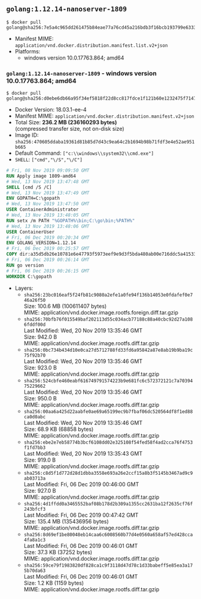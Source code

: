 ## `golang:1.12.14-nanoserver-1809`

```console
$ docker pull golang@sha256:7e5a4c965dd261475b84eae77a76cd45a216bdb3f16bcb193799e6333b308975
```

-	Manifest MIME: `application/vnd.docker.distribution.manifest.list.v2+json`
-	Platforms:
	-	windows version 10.0.17763.864; amd64

### `golang:1.12.14-nanoserver-1809` - windows version 10.0.17763.864; amd64

```console
$ docker pull golang@sha256:d0ebe6db66a95f34ef5818f22d8cc817fdce1f121b60e1232475f714765e9183
```

-	Docker Version: 18.03.1-ee-4
-	Manifest MIME: `application/vnd.docker.distribution.manifest.v2+json`
-	Total Size: **236.2 MB (236160293 bytes)**  
	(compressed transfer size, not on-disk size)
-	Image ID: `sha256:470605ddaba19361d81b85d7d43c9ea64c2b1694b98b71fdf3e4e52ae951b665`
-	Default Command: `["c:\\windows\\system32\\cmd.exe"]`
-	`SHELL`: `["cmd","\/S","\/C"]`

```dockerfile
# Fri, 08 Nov 2019 09:09:50 GMT
RUN Apply image 1809-amd64
# Wed, 13 Nov 2019 13:47:48 GMT
SHELL [cmd /S /C]
# Wed, 13 Nov 2019 13:47:49 GMT
ENV GOPATH=C:\gopath
# Wed, 13 Nov 2019 13:47:50 GMT
USER ContainerAdministrator
# Wed, 13 Nov 2019 13:48:05 GMT
RUN setx /m PATH "%GOPATH%\bin;C:\go\bin;%PATH%"
# Wed, 13 Nov 2019 13:48:06 GMT
USER ContainerUser
# Fri, 06 Dec 2019 00:20:34 GMT
ENV GOLANG_VERSION=1.12.14
# Fri, 06 Dec 2019 00:25:57 GMT
COPY dir:a35d5db26e10781e6e47793f5973eef9e9d3f5bda480ab00e716ddc5a4153337 in C:\go 
# Fri, 06 Dec 2019 00:26:14 GMT
RUN go version
# Fri, 06 Dec 2019 00:26:15 GMT
WORKDIR C:\gopath
```

-	Layers:
	-	`sha256:23bc016eaf5f24fb81c9080a2efe1a0fe94f136b14053e0fdafef0e746a26f50`  
		Size: 100.6 MB (100611407 bytes)  
		MIME: application/vnd.docker.image.rootfs.foreign.diff.tar.gzip
	-	`sha256:70bfb76f015549baf202113d55c034acb77188c88a40cbc92d27a1086fddf00d`  
		Last Modified: Wed, 20 Nov 2019 13:35:46 GMT  
		Size: 942.0 B  
		MIME: application/vnd.docker.image.rootfs.diff.tar.gzip
	-	`sha256:0bc734b434d10e0ca27d5712788fd33fd6a95842a87e8ab19b9ba19c75f92b70`  
		Last Modified: Wed, 20 Nov 2019 13:35:46 GMT  
		Size: 923.0 B  
		MIME: application/vnd.docker.image.rootfs.diff.tar.gzip
	-	`sha256:524cbfe460eabf616749791574223b9e681fc6c572372121c7a7039475229662`  
		Last Modified: Wed, 20 Nov 2019 13:35:46 GMT  
		Size: 950.0 B  
		MIME: application/vnd.docker.image.rootfs.diff.tar.gzip
	-	`sha256:00aa6a425d22aabfe0ae69a65199ec9b7fbaf06dc520564df8f1ed88ca0d0abc`  
		Last Modified: Wed, 20 Nov 2019 13:35:46 GMT  
		Size: 68.9 KB (68858 bytes)  
		MIME: application/vnd.docker.image.rootfs.diff.tar.gzip
	-	`sha256:ebe2e7eb58774b3bcf6108dd02e325108f54fed58f4ad2cca76f4753f1fd7bb3`  
		Last Modified: Wed, 20 Nov 2019 13:35:43 GMT  
		Size: 919.0 B  
		MIME: application/vnd.docker.image.rootfs.diff.tar.gzip
	-	`sha256:c8d5f1d772d28d1dbba3558e693a26e2ccf15a8b3f5145b3467ad9c9ab03713a`  
		Last Modified: Fri, 06 Dec 2019 00:46:00 GMT  
		Size: 927.0 B  
		MIME: application/vnd.docker.image.rootfs.diff.tar.gzip
	-	`sha256:4d1ffdd0a3465552baf08b178d2b309a1355cc2631ba12f2635cf76f243bfcf3`  
		Last Modified: Fri, 06 Dec 2019 00:47:42 GMT  
		Size: 135.4 MB (135436956 bytes)  
		MIME: application/vnd.docker.image.rootfs.diff.tar.gzip
	-	`sha256:8d69ef1be80048eb14caa6c6008560b77d4e0560a658af57ed428cca4fa8a1c3`  
		Last Modified: Fri, 06 Dec 2019 00:46:01 GMT  
		Size: 37.3 KB (37252 bytes)  
		MIME: application/vnd.docker.image.rootfs.diff.tar.gzip
	-	`sha256:59ce79f1983820df828ca1c9f3118d47d78c1d33babeff5e85ea3a175b70da63`  
		Last Modified: Fri, 06 Dec 2019 00:46:01 GMT  
		Size: 1.2 KB (1159 bytes)  
		MIME: application/vnd.docker.image.rootfs.diff.tar.gzip
